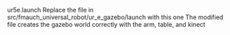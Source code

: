 ur5e.launch
Replace the file in src/fmauch_universal_robot/ur_e_gazebo/launch with this one
The modified file creates the gazebo world correctly with the arm, table, and kinect